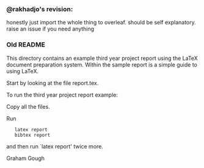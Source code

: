 ### @rakhadjo's revision:
honestly just import the whole thing to overleaf. should be self explanatory. raise an issue if you need anything

### Old README

This directory contains an example third year project report using
the LaTeX document preparation system. Within the sample report is a
simple guide to using LaTeX.

Start by looking at the file report.tex.

To run the third year project report example:

Copy all the files.

Run
```
   latex report
   bibtex report
```
and then run `latex report' twice more.

Graham Gough


